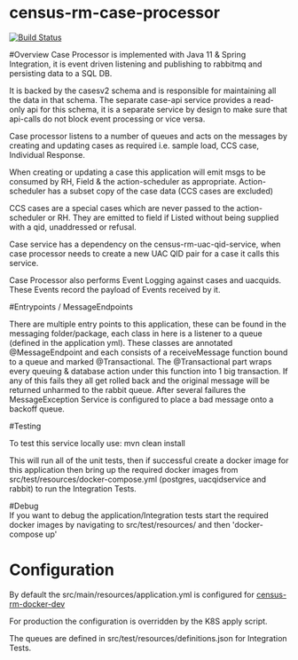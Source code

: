 # census-rm-case-processor 

[![Build Status](https://travis-ci.com/ONSdigital/census-rm-case-processor.svg?branch=master)](https://travis-ci.com/ONSdigital/census-rm-case-processor)

#Overview
Case Processor is implemented with Java 11 & Spring Integration, it is event driven listening and publishing to 
rabbitmq and persisting data to a SQL DB.

It is backed by the casesv2 schema and is responsible for maintaining all the data in that schema.
The separate case-api service provides a read-only api for this schema, it is a separate service by design to make sure
that api-calls do not block event processing or vice versa.

Case processor listens to a number of queues and acts on the messages by creating and updating cases as required
i.e. sample load, CCS case, Individual Response. 

When creating or updating a case this application will emit msgs to be consumed by RH, Field & the 
action-scheduler as appropriate.  Action-scheduler has a subset copy of the case data (CCS cases are excluded)

CCS cases are a special cases which are never passed to the action-scheduler or RH.  They are emitted 
to field if Listed without being supplied with a qid, unaddressed or refusal.

Case service has a dependency on the census-rm-uac-qid-service, when case processor needs to create a new
UAC QID pair for a case it calls this service.

Case Processor also performs Event Logging against cases and uacquids.  These Events record the payload of Events 
received by it.


#Entrypoints / MessageEndpoints

There are multiple entry points to this application, these can be found in the messaging folder/package, each 
class in here is a listener to a queue (defined in the application yml).  These classes are annotated 
@MessageEndpoint and each consists of a receiveMessage function bound to a queue and marked @Transactional.  The 
 @Transactional part wraps every queuing & database action under this function into 1 big transaction.  If any of this 
fails they all get rolled back and the original message will be returned unharmed to the rabbit queue.  After several
failures the MessageException Service is configured to place a bad message onto a backoff queue.


#Testing

To test this service locally use:
   mvn clean install
   
This will run all of the unit tests, then if successful create a docker image for this application 
then bring up the required docker images from src/test/resources/docker-compose.yml (postgres, uacqidservice and rabbit)
to run the Integration Tests.

#Debug    
 If you want to debug the application/Integration tests start the required docker images by navigating 
 to src/test/resources/ and then  'docker-compose up'


# Configuration
By default the src/main/resources/application.yml is configured for 
[census-rm-docker-dev](https://github.com/ONSdigital/census-rm-docker-dev)

For production the configuration is overridden by the K8S apply script.

The queues are defined in src/test/resources/definitions.json for Integration Tests.
